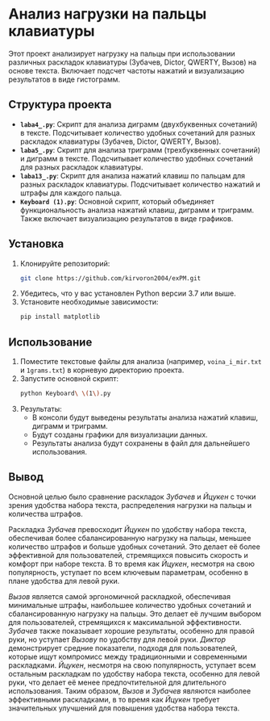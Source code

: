 # Анализ нагрузки на пальцы клавиатуры
Этот проект анализирует нагрузку на пальцы при использовании различных раскладок клавиатуры (Зубачев, Dictor, QWERTY, Вызов) на основе текста. Включает подсчет частоты нажатий и визуализацию результатов в виде гистограмм.

## Структура проекта
- **`laba4_.py`**: Скрипт для анализа диграмм (двухбуквенных сочетаний) в тексте. Подсчитывает количество удобных сочетаний для разных раскладок клавиатуры (Зубачев, Dictor, QWERTY, Вызов).
- **`laba5_.py`**: Скрипт для анализа триграмм (трехбуквенных сочетаний) и диграмм в тексте. Подсчитывает количество удобных сочетаний для разных раскладок клавиатуры.
- **`laba13_.py`**: Скрипт для анализа нажатий клавиш по пальцам для разных раскладок клавиатуры. Подсчитывает количество нажатий и штрафы для каждого пальца.
- **`Keyboard (1).py`**: Основной скрипт, который объединяет функциональность анализа нажатий клавиш, диграмм и триграмм. Также включает визуализацию результатов в виде графиков.

## Установка
1. Клонируйте репозиторий:
    ```bash
    git clone https://github.com/kirvoron2004/exPM.git 
    ```
2. Убедитесь, что у вас установлен Python версии 3.7 или выше.
3. Установите необходимые зависимости:
    ```bash
    pip install matplotlib
    ```

## Использование

1. Поместите текстовые файлы для анализа (например, `voina_i_mir.txt` и `1grams.txt`) в корневую директорию проекта.
2. Запустите основной скрипт:
    ```bash
    python Keyboard\ \(1\).py
    ```
3. Результаты:
   - В консоли будут выведены результаты анализа нажатий клавиш, диграмм и триграмм.
   - Будут созданы графики для визуализации данных.
   - Результаты анализа будут сохранены в файл для дальнейшего использования.

## Вывод
Основной целью было сравнение раскладок *Зубачев* и *Йцукен* с точки зрения удобства набора текста, распределения нагрузки на пальцы и количества штрафов.

Раскладка *Зубачев* превосходит *Йцукен* по удобству набора текста, обеспечивая более сбалансированную нагрузку на пальцы, меньшее количество штрафов и больше удобных сочетаний. Это делает её более эффективной для пользователей, стремящихся повысить скорость и комфорт при наборе текста. В то время как *Йцукен*, несмотря на свою популярность, уступает по всем ключевым параметрам, особенно в плане удобства для левой руки.

*Вызов* является самой эргономичной раскладкой, обеспечивая минимальные штрафы, наибольшее количество удобных сочетаний и сбалансированную нагрузку на пальцы. Это делает её лучшим выбором для пользователей, стремящихся к максимальной эффективности.
*Зубачев* также показывает хорошие результаты, особенно для правой руки, но уступает *Вызову* по удобству для левой руки.
*Диктор* демонстрирует средние показатели, подходя для пользователей, которые ищут компромисс между традиционными и современными раскладками.
*Йцукен*, несмотря на свою популярность, уступает всем остальным раскладкам по удобству набора текста, особенно для левой руки, что делает её менее предпочтительной для длительного использования.
Таким образом, *Вызов* и *Зубачев* являются наиболее эффективными раскладками, в то время как *Йцукен* требует значительных улучшений для повышения удобства набора текста.

